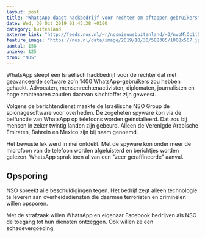 ```yaml
---
layout: post
title: "WhatsApp daagt hackbedrijf voor rechter om aftappen gebruikers"
date: Wed, 30 Oct 2019 01:43:38 +0100
category: buitenland
externe_link: "http://feeds.nos.nl/~r/nosnieuwsbuitenland/~3/nvoMlCc1j5k/2308239"
feature_image: "https://nos.nl/data/image/2019/10/30/588385/1008x567.jpg"
aantal: 158
unieke: 125
bron: "NOS"
---
```


<p>WhatsApp sleept een Israëlisch hackbedrijf voor de rechter dat met geavanceerde software zo'n 1400 WhatsApp-gebruikers zou hebben gehackt. Advocaten, mensenrechtenactivisten, diplomaten, journalisten en hoge ambtenaren zouden daarvan slachtoffer zijn geweest.</p>
<p>Volgens de berichtendienst maakte de Israëlische NSO Group de spionagesoftware voor overheden. De zogeheten spyware kon via de belfunctie van WhatsApp op telefoons worden geïnstalleerd. Dat zou bij mensen in zeker twintig landen zijn gebeurd. Alleen de Verenigde Arabische Emiraten, Bahrein en Mexico zijn bij naam genoemd.</p>
<p>Het bewuste lek werd in mei ontdekt. Met de spyware kon onder meer de microfoon van de telefoon worden afgeluisterd en berichtjes worden gelezen. WhatsApp sprak toen al van een "zeer geraffineerde" aanval.</p>
<h2>Opsporing</h2>
<p>NSO spreekt alle beschuldigingen tegen. Het bedrijf zegt alleen technologie te leveren aan overheidsdiensten die daarmee terroristen en criminelen willen opsporen.</p>
<p>Met de strafzaak willen WhatsApp en eigenaar Facebook bedrijven als NSO de toegang tot hun diensten ontzeggen. Ook willen ze een schadevergoeding.</p><img src="http://feeds.feedburner.com/~r/nosnieuwsbuitenland/~4/nvoMlCc1j5k" height="1" width="1" alt=""/>
